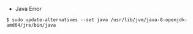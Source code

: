 
- Java Error
~~~
$ sudo update-alternatives --set java /usr/lib/jvm/java-8-openjdk-amd64/jre/bin/java
~~~
